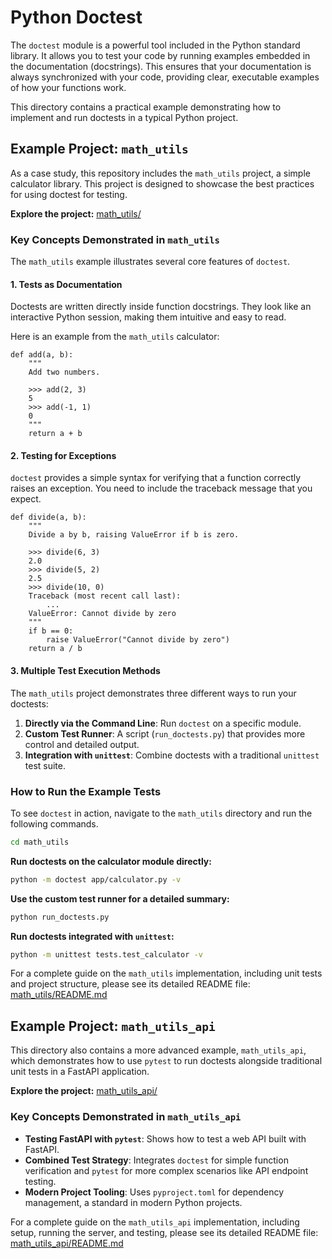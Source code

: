 # Python Doctest

The `doctest` module is a powerful tool included in the Python standard library. It allows you to test your code by running examples embedded in the documentation (docstrings). This ensures that your documentation is always synchronized with your code, providing clear, executable examples of how your functions work.

This directory contains a practical example demonstrating how to implement and run doctests in a typical Python project.

## Example Project: `math_utils`

As a case study, this repository includes the `math_utils` project, a simple calculator library. This project is designed to showcase the best practices for using doctest for testing.

**Explore the project:** [math_utils/](./math_utils/)

### Key Concepts Demonstrated in `math_utils`

The `math_utils` example illustrates several core features of `doctest`.

#### 1. Tests as Documentation

Doctests are written directly inside function docstrings. They look like an interactive Python session, making them intuitive and easy to read.

Here is an example from the `math_utils` calculator:
```python-beginner/workspace/8_testing/doctest/math_utils/app/calculator.py#L5-14
def add(a, b):
    """
    Add two numbers.

    >>> add(2, 3)
    5
    >>> add(-1, 1)
    0
    """
    return a + b
```

#### 2. Testing for Exceptions

`doctest` provides a simple syntax for verifying that a function correctly raises an exception. You need to include the traceback message that you expect.

```python-beginner/workspace/8_testing/doctest/math_utils/app/calculator.py#L32-45
def divide(a, b):
    """
    Divide a by b, raising ValueError if b is zero.

    >>> divide(6, 3)
    2.0
    >>> divide(5, 2)
    2.5
    >>> divide(10, 0)
    Traceback (most recent call last):
        ...
    ValueError: Cannot divide by zero
    """
    if b == 0:
        raise ValueError("Cannot divide by zero")
    return a / b
```

#### 3. Multiple Test Execution Methods

The `math_utils` project demonstrates three different ways to run your doctests:

1.  **Directly via the Command Line**: Run `doctest` on a specific module.
2.  **Custom Test Runner**: A script (`run_doctests.py`) that provides more control and detailed output.
3.  **Integration with `unittest`**: Combine doctests with a traditional `unittest` test suite.

### How to Run the Example Tests

To see `doctest` in action, navigate to the `math_utils` directory and run the following commands.

```bash
cd math_utils
```

**Run doctests on the calculator module directly:**
```bash
python -m doctest app/calculator.py -v
```

**Use the custom test runner for a detailed summary:**
```bash
python run_doctests.py
```

**Run doctests integrated with `unittest`:**
```bash
python -m unittest tests.test_calculator -v
```

For a complete guide on the `math_utils` implementation, including unit tests and project structure, please see its detailed README file:
[math_utils/README.md](./math_utils/README.md)

## Example Project: `math_utils_api`

This directory also contains a more advanced example, `math_utils_api`, which demonstrates how to use `pytest` to run doctests alongside traditional unit tests in a FastAPI application.

**Explore the project:** [math_utils_api/](./math_utils_api/)

### Key Concepts Demonstrated in `math_utils_api`

- **Testing FastAPI with `pytest`**: Shows how to test a web API built with FastAPI.
- **Combined Test Strategy**: Integrates `doctest` for simple function verification and `pytest` for more complex scenarios like API endpoint testing.
- **Modern Project Tooling**: Uses `pyproject.toml` for dependency management, a standard in modern Python projects.

For a complete guide on the `math_utils_api` implementation, including setup, running the server, and testing, please see its detailed README file:
[math_utils_api/README.md](./math_utils_api/README.md)